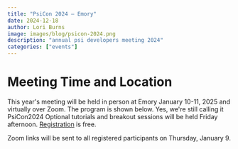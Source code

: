 ```yaml
---
title: "PsiCon 2024 — Emory"
date: 2024-12-18
author: Lori Burns
image: images/blog/psicon-2024.png
description: "annual psi developers meeting 2024"
categories: ["events"]
---
```


# Meeting Time and Location

This year's meeting will be held in person at Emory January 10-11, 2025 and virtually over Zoom.
The program is shown below.
Yes, we're still calling it PsiCon2024
Optional tutorials and breakout sessions will be held Friday afternoon.
[Registration](https://forms.office.com/r/EM9mkPazsx) is free.


Zoom links will be sent to all registered participants on Thursday, January 9.

<!--
#### Logistics
1. Main conference days Friday and Saturday will be centered at [MoSE 3201A](https://goo.gl/maps/9Cat5Lnw6Kr)
1. Pre-conference hacking Tuesday through Thursday will be centered at MoSE 4202A
1. [Some hotels](https://campustravel.com/university/georgia-institute-of-technology/) of which the Georgia Tech
Hotel and Conference Center and the Hilton Garden Inn Atlanta Midtown are the most convenient
1. The most convenient parking deck is W23. Enter campus at 10th St. and State St.

# Participating Institutions

- Auburn University
- Banras Hindu University
- Convestro Deutschland AG
- Curtin University
- Emory University
- GT Scientific Software Engineering Center
- Georgia Institute of Technology
- IISER Thiruvanathapuran
- IIT Ropar
- Lawrence Berkeley National Lab
- Nicholaus Copernicus University
- Open Force Field Consortium
- University of Georgia
- University of Jordan
- University of Memphis
- University of North Carolina, Charlotte
- Virginia Tech

# PsiCon 2024 Agenda

### Friday, January 10, MoSE 3201A, [Zoom](https://gatech.zoom.us/j/91096020320?pwd=L3V1MU4ybktuOEkyalpBUFl6dkZNUT09)

- 8:20--9:00 --- registration/breakfast
- 8:45--9:00 --- meeting open for login (ping @Philip Nelson on Psi4 slack for Zoom trouble)
- 9:00--9:10 --- opening remarks, David Sherrill
- 9:10--9:40 --- Lori Burns, Georgia Tech, 2023 Psi4 Ordnance Survey [(slides)](https://github.com/psi4/PsiCon2020/blob/master/PsiCon2023/Burns_PsiCon2023.pdf)
- 9:40--9:58 --- Josh Kretchmer, Georgia Tech, Real-Time Electronic Structure Methods for Spin Non-Collinear Systems
- 9:58--10:27 --- Daniel Nascimento, Univ. of Memphis, Reduced-Cost TDDFT Approaches for Simulating Core-Level Spectra in Transition Metal Complexes
- 10:27--10:42 --- break
- 10:42--11:12 --- Francesco Evangelista, Emory, Recent Developments in Forte and Wick&d
- 11:12--11:30 --- John Pederson, Georgia Tech, Leveraging Psi4 and Modular Software for DFT-based QM/MM Simulations
- 11:30--12:00 --- David Sherrill, Georgia Tech, Strategic Goals for Psi4
- 12:00--1:00 --- lunch, provided
- 1:00--1:30 --- Justin Turney, Univ. of Georgia, Einsums: Updates and Usage
- 1:30--1:48 --- David Williams-Young (Zoom), LBNL, GauXC: Reusable Software Solutions for High-Performance DFT Simulations
- 1:48--2:06 --- Pavan Behara (Zoom), Univ. of California, Irvine, Impact of Psi4 and QC* ecosystem on OpenFF [(slides)](https://github.com/psi4/PsiCon2020/blob/master/PsiCon2023/Behara_PsiCon_12-08-2023.pdf)
- 2:06--2:21 --- break
- 2:21--2:39 --- Andy Jiang, Univ. of Georgia, Implementation of DLPNO-CCSD(T) in Psi4 [(slides)](https://github.com/psi4/PsiCon2020/blob/master/PsiCon2023/DLPNO-CCSD(T)%20Presentation%20PsiCon%2023%20(1).pdf)
- 2:39--2:46 --- Dave Brownell, Georgia Tech, Coding for Prototyping and Production [(slides)](https://github.com/psi4/PsiCon2020/blob/master/PsiCon2023/Prototype%20vs.%20Production%20Software.pdf)
- 2:46--3:04 --- Stephen Goodlett, Univ. of Georgia, MolSym: A Python Package for Handling Molecular Symmetry from Point Group Detection to SALCs Including Nonabelian Groups
- 3:04--3:10 --- organize breakout sessions
- 3:10--3:20 --- break
- 3:20--4:10 --- Breakout Session I
- 4:10--4:20 --- break
- 4:20--5:10 --- Breakout Session II
- dinner, on your own. suggest [Chattahoochee Food Works](https://chattahoocheefoodworks.com/) at [1235 Chattahoochee Ave NW](https://www.google.com/maps/place/Chattahoochee+Food+Works/@33.8028215,-84.4285915,15z/data=!4m6!3m5!1s0x88f505ea76b23673:0xb88beeb8b09948b8!8m2!3d33.8028215!4d-84.4285915!16s%2Fg%2F11hnqy68c9?entry=ttu)

### Saturday, January 11, MosE 3201A,
[Zoom](https://gatech.zoom.us/j/94748105096?pwd=bmRUbkJlc0o5d3F1eWFvV0RZOFhyQT09)

- 8:30--9:00 --- registration/breakfast
- 8:45--9:00 --- meeting open for login (ping @Philip Nelson on Psi4 slack for Zoom trouble)
- 9:00--9:30 --- David Poole, Georgia Tech, State of the JK Address --- Coulomb and Exchange Matrix Construction in Psi4
- 9:30--9:37 --- Victor Olet (Zoom), Curtin Univ., Elucidating Esterification Mechanisms with SAPT
- 9:37--9:44 --- Konrad Patkowski, Auburn Univ, Updates on FISAPT in Psi4
- 9:44--10:02 --- Bartosz Tyrcha, Nicolaus Copernicus Univ. in Torun, Interaction-Induced Properties of Weakly Bound Systems in the Framework of Symmetry-Adapted Perturbation Theory
- 10:02--10:09 --- Jay Foley, Univ. of North Carolina, Charlotte, Cavity Quantum Electrodynamics Complete Active Space Configuration Interaction [(slides)](https://github.com/psi4/PsiCon2020/blob/master/PsiCon2023/Foley_Psicon_2023.pdf)
- 10:09--10:16 --- Erica Mitchell, Univ. of Georgia, MP2-F12 using Einsums
- 10:16--10:31 --- break
- 10:31--11:01 --- Susi Lehtola (Zoom), Univ. of Helsinki, DFT and Libxc
- 11:01--11:08 --- Philip Nelson, Georgia Tech, Pyvpt2: an Open-Source Package for Anharmonic Vibrational Analysis
- 11:08--11:15 --- Nate Kitzmiller, Univ. of Georgia, The Concordant Mode Approach for Molecular Vibrations
- 11:33--12:00 --- any further Lightning talks & discussion wrap-up
-->
